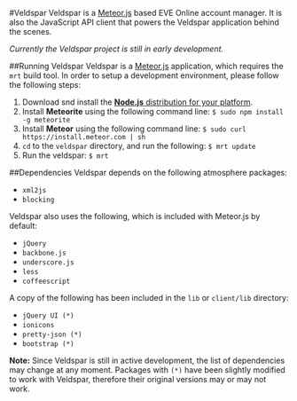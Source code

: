 #Veldspar
Veldspar is a [Meteor.js](http://meteor.com) based EVE Online account manager. It is also the JavaScript API client that powers the Veldspar application behind the scenes.

*Currently the Veldspar project is still in early development.*

##Running Veldspar
Veldspar is a [Meteor.js](http://meteor.com) application, which requires the `mrt` build tool. In order to setup a development environment, please follow the following steps:

1. Download snd install the [**Node.js** distribution for your platform](http://nodejs.org/).
2. Install **Meteorite** using the following command line: `$ sudo npm install -g meteorite`
3. Install **Meteor** using the following command line: `$ sudo curl https://install.meteor.com | sh`
4. `cd` to the `veldspar` directory, and run the following: `$ mrt update`
5. Run the veldspar: `$ mrt`

##Dependencies
Veldspar depends on the following atmosphere packages:

 - `xml2js`
 - `blocking`

Veldspar also uses the following, which is included with Meteor.js by default:

 - `jQuery`
 - `backbone.js`
 - `underscore.js`
 - `less`
 - `coffeescript`

A copy of the following has been included in the `lib` or `client/lib` directory:

 - `jQuery UI (*)`
 - `ionicons`
 - `pretty-json (*)`
 - `bootstrap (*)`

**Note:** Since Veldspar is still in active development, the list of dependencies may change at any moment. Packages with `(*)` have been slightly modified to work with Veldspar, therefore their original versions may or may not work.
